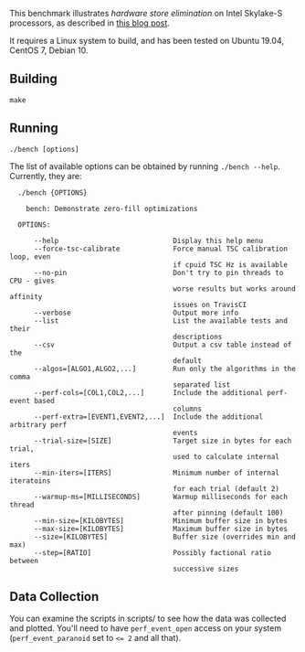 This benchmark illustrates _hardware store elimination_ on Intel Skylake-S processors, as described in [this blog post](https://travisdowns.github.io/blog/2020/05/13/intel-zero-opt.html).

It requires a Linux system to build, and has been tested on Ubuntu 19.04, CentOS 7, Debian 10.

## Building

    make
    
## Running

    ./bench [options]
   
The list of available options can be obtained by running `./bench --help`. Currently, they are:

~~~
  ./bench {OPTIONS}

    bench: Demonstrate zero-fill optimizations

  OPTIONS:

      --help                            Display this help menu
      --force-tsc-calibrate             Force manual TSC calibration loop, even
                                        if cpuid TSC Hz is available
      --no-pin                          Don't try to pin threads to CPU - gives
                                        worse results but works around affinity
                                        issues on TravisCI
      --verbose                         Output more info
      --list                            List the available tests and their
                                        descriptions
      --csv                             Output a csv table instead of the
                                        default
      --algos=[ALGO1,ALGO2,...]         Run only the algorithms in the comma
                                        separated list
      --perf-cols=[COL1,COL2,...]       Include the additional perf-event based
                                        columns
      --perf-extra=[EVENT1,EVENT2,...]  Include the additional arbitrary perf
                                        events
      --trial-size=[SIZE]               Target size in bytes for each trial,
                                        used to calculate internal iters
      --min-iters=[ITERS]               Minimum number of internal iteratoins
                                        for each trial (default 2)
      --warmup-ms=[MILLISECONDS]        Warmup milliseconds for each thread
                                        after pinning (default 100)
      --min-size=[KILOBYTES]            Minimum buffer size in bytes
      --max-size=[KILOBYTES]            Maximum buffer size in bytes
      --size=[KILOBYTES]                Buffer size (overrides min and max)
      --step=[RATIO]                    Possibly factional ratio between
                                        successive sizes
~~~

## Data Collection

You can examine the scripts in scripts/ to see how the data was collected and plotted. You'll need to have `perf_event_open`
access on your system (`perf_event_paranoid` set to `<= 2` and all that).
